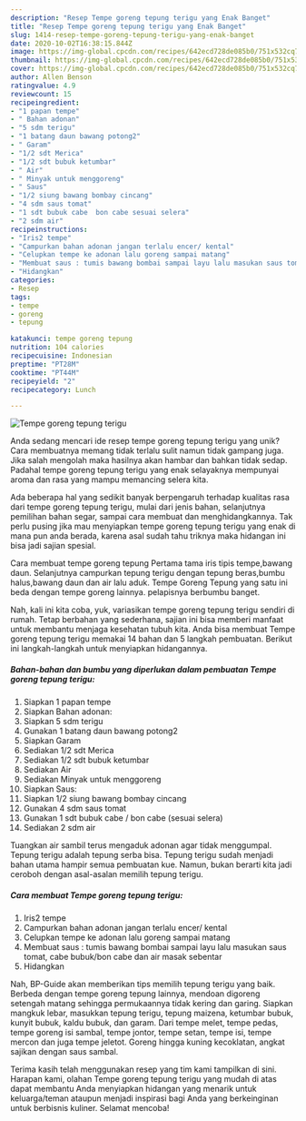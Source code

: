 ```yaml
---
description: "Resep Tempe goreng tepung terigu yang Enak Banget"
title: "Resep Tempe goreng tepung terigu yang Enak Banget"
slug: 1414-resep-tempe-goreng-tepung-terigu-yang-enak-banget
date: 2020-10-02T16:38:15.844Z
image: https://img-global.cpcdn.com/recipes/642ecd728de085b0/751x532cq70/tempe-goreng-tepung-terigu-foto-resep-utama.jpg
thumbnail: https://img-global.cpcdn.com/recipes/642ecd728de085b0/751x532cq70/tempe-goreng-tepung-terigu-foto-resep-utama.jpg
cover: https://img-global.cpcdn.com/recipes/642ecd728de085b0/751x532cq70/tempe-goreng-tepung-terigu-foto-resep-utama.jpg
author: Allen Benson
ratingvalue: 4.9
reviewcount: 15
recipeingredient:
- "1 papan tempe"
- " Bahan adonan"
- "5 sdm terigu"
- "1 batang daun bawang potong2"
- " Garam"
- "1/2 sdt Merica"
- "1/2 sdt bubuk ketumbar"
- " Air"
- " Minyak untuk menggoreng"
- " Saus"
- "1/2 siung bawang bombay cincang"
- "4 sdm saus tomat"
- "1 sdt bubuk cabe  bon cabe sesuai selera"
- "2 sdm air"
recipeinstructions:
- "Iris2 tempe"
- "Campurkan bahan adonan jangan terlalu encer/ kental"
- "Celupkan tempe ke adonan lalu goreng sampai matang"
- "Membuat saus : tumis bawang bombai sampai layu lalu masukan saus tomat, cabe bubuk/bon cabe dan air masak sebentar"
- "Hidangkan"
categories:
- Resep
tags:
- tempe
- goreng
- tepung

katakunci: tempe goreng tepung 
nutrition: 104 calories
recipecuisine: Indonesian
preptime: "PT28M"
cooktime: "PT44M"
recipeyield: "2"
recipecategory: Lunch

---
```



![Tempe goreng tepung terigu](https://img-global.cpcdn.com/recipes/642ecd728de085b0/751x532cq70/tempe-goreng-tepung-terigu-foto-resep-utama.jpg)

Anda sedang mencari ide resep tempe goreng tepung terigu yang unik? Cara membuatnya memang tidak terlalu sulit namun tidak gampang juga. Jika salah mengolah maka hasilnya akan hambar dan bahkan tidak sedap. Padahal tempe goreng tepung terigu yang enak selayaknya mempunyai aroma dan rasa yang mampu memancing selera kita.

Ada beberapa hal yang sedikit banyak berpengaruh terhadap kualitas rasa dari tempe goreng tepung terigu, mulai dari jenis bahan, selanjutnya pemilihan bahan segar, sampai cara membuat dan menghidangkannya. Tak perlu pusing jika mau menyiapkan tempe goreng tepung terigu yang enak di mana pun anda berada, karena asal sudah tahu triknya maka hidangan ini bisa jadi sajian spesial.

Cara membuat tempe goreng tepung Pertama tama iris tipis tempe,bawang daun. Selanjutnya campurkan tepung terigu dengan tepung beras,bumbu halus,bawang daun dan air lalu aduk. Tempe Goreng Tepung yang satu ini beda dengan tempe goreng lainnya. pelapisnya berbumbu banget.


Nah, kali ini kita coba, yuk, variasikan tempe goreng tepung terigu sendiri di rumah. Tetap berbahan yang sederhana, sajian ini bisa memberi manfaat untuk membantu menjaga kesehatan tubuh kita. Anda bisa membuat Tempe goreng tepung terigu memakai 14 bahan dan 5 langkah pembuatan. Berikut ini langkah-langkah untuk menyiapkan hidangannya.

<!--inarticleads1-->

##### Bahan-bahan dan bumbu yang diperlukan dalam pembuatan Tempe goreng tepung terigu:

1. Siapkan 1 papan tempe
1. Siapkan  Bahan adonan:
1. Siapkan 5 sdm terigu
1. Gunakan 1 batang daun bawang potong2
1. Siapkan  Garam
1. Sediakan 1/2 sdt Merica
1. Sediakan 1/2 sdt bubuk ketumbar
1. Sediakan  Air
1. Sediakan  Minyak untuk menggoreng
1. Siapkan  Saus:
1. Siapkan 1/2 siung bawang bombay cincang
1. Gunakan 4 sdm saus tomat
1. Gunakan 1 sdt bubuk cabe / bon cabe (sesuai selera)
1. Sediakan 2 sdm air


Tuangkan air sambil terus mengaduk adonan agar tidak menggumpal. Tepung terigu adalah tepung serba bisa. Tepung terigu sudah menjadi bahan utama hampir semua pembuatan kue. Namun, bukan berarti kita jadi ceroboh dengan asal-asalan memilih tepung terigu. 

<!--inarticleads2-->

##### Cara membuat Tempe goreng tepung terigu:

1. Iris2 tempe
1. Campurkan bahan adonan jangan terlalu encer/ kental
1. Celupkan tempe ke adonan lalu goreng sampai matang
1. Membuat saus : tumis bawang bombai sampai layu lalu masukan saus tomat, cabe bubuk/bon cabe dan air masak sebentar
1. Hidangkan


Nah, BP-Guide akan memberikan tips memilih tepung terigu yang baik. Berbeda dengan tempe goreng tepung lainnya, mendoan digoreng setengah matang sehingga permukaannya tidak kering dan garing. Siapkan mangkuk lebar, masukkan tepung terigu, tepung maizena, ketumbar bubuk, kunyit bubuk, kaldu bubuk, dan garam. Dari tempe melet, tempe pedas, tempe goreng isi sambal, tempe jontor, tempe setan, tempe isi, tempe mercon dan juga tempe jeletot. Goreng hingga kuning kecoklatan, angkat sajikan dengan saus sambal. 

Terima kasih telah menggunakan resep yang tim kami tampilkan di sini. Harapan kami, olahan Tempe goreng tepung terigu yang mudah di atas dapat membantu Anda menyiapkan hidangan yang menarik untuk keluarga/teman ataupun menjadi inspirasi bagi Anda yang berkeinginan untuk berbisnis kuliner. Selamat mencoba!
